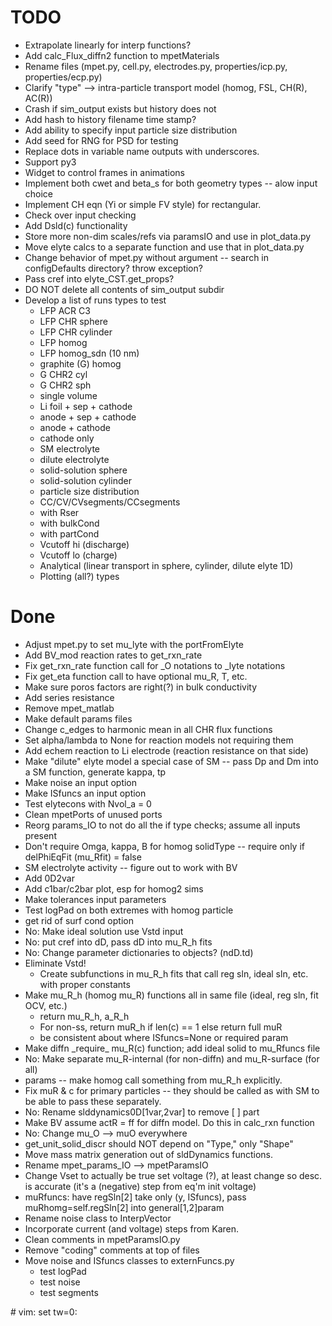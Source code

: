 # TODO
- Extrapolate linearly for interp functions?
- Add calc\_Flux\_diffn2 function to mpetMaterials
- Rename files (mpet.py, cell.py, electrodes.py, properties/icp.py, properties/ecp.py)
- Clarify "type" --> intra-particle transport model (homog, FSL, CH(R), AC(R))
- Crash if sim\_output exists but history does not
- Add hash to history filename time stamp?
- Add ability to specify input particle size distribution
- Add seed for RNG for PSD for testing
- Replace dots in variable name outputs with underscores.
- Support py3
- Widget to control frames in animations
- Implement both cwet and beta\_s for both geometry types -- alow input choice
- Implement CH eqn (Yi or simple FV style) for rectangular.
- Check over input checking
- Add Dsld(c) functionality
- Store more non-dim scales/refs via paramsIO and use in plot\_data.py
- Move elyte calcs to a separate function and use that in plot\_data.py
- Change behavior of mpet.py without argument -- search in configDefaults directory? throw exception?
- Pass cref into elyte\_CST.get\_props?
- DO NOT delete all contents of sim\_output subdir
- Develop a list of runs types to test
    - LFP ACR C3
    - LFP CHR sphere
    - LFP CHR cylinder
    - LFP homog
    - LFP homog\_sdn (10 nm)
    - graphite (G) homog
    - G CHR2 cyl
    - G CHR2 sph
    - single volume
    - Li foil + sep + cathode
    - anode + sep + cathode
    - anode + cathode
    - cathode only
    - SM electrolyte
    - dilute electrolyte
    - solid-solution sphere
    - solid-solution cylinder
    - particle size distribution
    - CC/CV/CVsegments/CCsegments
    - with Rser
    - with bulkCond
    - with partCond
    - Vcutoff hi (discharge)
    - Vcutoff lo (charge)
    - Analytical (linear transport in sphere, cylinder, dilute elyte 1D)
    - Plotting (all?) types

# Done
- Adjust mpet.py to set mu\_lyte with the portFromElyte
- Add BV\_mod reaction rates to get\_rxn\_rate
- Fix get\_rxn\_rate function call for \_O notations to \_lyte notations
- Fix get\_eta function call to have optional mu\_R, T, etc.
- Make sure poros factors are right(?) in bulk conductivity
- Add series resistance
- Remove mpet\_matlab
- Make default params files
- Change c\_edges to harmonic mean in all CHR flux functions
- Set alpha/lambda to None for reaction models not requiring them
- Add echem reaction to Li electrode (reaction resistance on that side)
- Make "dilute" elyte model a special case of SM -- pass Dp and Dm into a SM function, generate kappa, tp
- Make noise an input option
- Make ISfuncs an input option
- Test elytecons with Nvol\_a = 0
- Clean mpetPorts of unused ports
- Reorg params\_IO to not do all the if type checks; assume all inputs present
- Don't require Omga, kappa, B for homog solidType -- require only if delPhiEqFit (mu\_Rfit) = false
- SM electrolyte activity -- figure out to work with BV
- Add 0D2var
- Add c1bar/c2bar plot, esp for homog2 sims
- Make tolerances input parameters
- Test logPad on both extremes with homog particle
- get rid of surf cond option
- No: Make ideal solution use Vstd input
- No: put cref into dD, pass dD into mu\_R\_h fits
- No: Change parameter dictionaries to objects? (ndD.td)
- Eliminate Vstd!
    - Create subfunctions in mu\_R\_h fits that call reg sln, ideal sln, etc. with proper constants
- Make mu\_R\_h (homog mu\_R) functions all in same file (ideal, reg sln, fit OCV, etc.)
    - return mu\_R\_h, a\_R\_h
    - For non-ss, return muR\_h if len(c) == 1 else return full muR
    - be consistent about where ISfuncs=None or required param
- Make diffn \_require\_ mu\_R(c) function; add ideal solid to mu\_Rfuncs file
- No: Make separate mu\_R-internal (for non-diffn) and mu\_R-surface (for all)
- params -- make homog call something from mu\_R\_h explicitly.
- Fix muR & c for primary particles -- they should be called as with SM to be able to pass these separately.
- No: Rename slddynamics0D[1var,2var] to remove [ ] part
- Make BV assume actR = ff for diffn model. Do this in calc\_rxn function
- No: Change mu\_O --> muO everywhere
- get\_unit\_solid\_discr should NOT depend on "Type," only "Shape"
- Move mass matrix generation out of sldDynamics functions.
- Rename mpet\_params\_IO --> mpetParamsIO
- Change Vset to actually be true set voltage (?), at least change so desc. is accurate (it's a (negative) step from eq'm init voltage)
- muRfuncs: have regSln[2] take only (y, ISfuncs), pass muRhomg=self.regSln[2] into general[1,2]param
- Rename noise class to InterpVector
- Incorporate current (and voltage) steps from Karen.
- Clean comments in mpetParamsIO.py
- Remove "coding" comments at top of files
- Move noise and ISfuncs classes to externFuncs.py
    - test logPad
    - test noise
    - test segments

\# vim: set tw=0:
